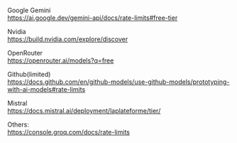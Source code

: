 Google Gemini  
https://ai.google.dev/gemini-api/docs/rate-limits#free-tier

Nvidia   
https://build.nvidia.com/explore/discover

OpenRouter  
https://openrouter.ai/models?q=free

Github(limited)  
https://docs.github.com/en/github-models/use-github-models/prototyping-with-ai-models#rate-limits

Mistral  
https://docs.mistral.ai/deployment/laplateforme/tier/

Others:  
https://console.groq.com/docs/rate-limits
